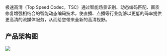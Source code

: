 极速高清（Top Speed Codec，TSC）通过智能场景识别、动态编码匹配、画质修复增强相结合的智能动态编码技术，使直播、点播等行业能够以更低的码率提供更高清的流媒体服务，从而给您带来全新的高清视野。


## 产品架构图

![](https://main.qcloudimg.com/raw/1f7fe7004b8abe2d43d4fdd1dcd02029.png)
